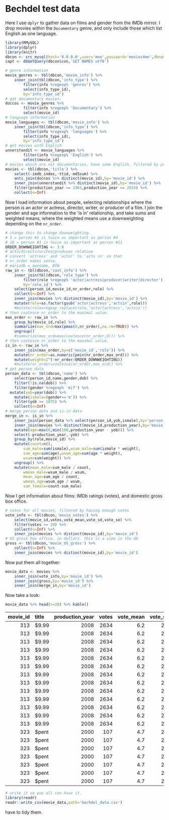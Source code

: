 

# Bechdel test data

Here I use `dplyr` to gather data on films and gender from the IMDb mirror.
I drop movies within the `Documentary` genre, and only include those
which list English as one language.


```r
library(RMySQL)
library(dplyr)
library(knitr)
dbcon <- src_mysql(host='0.0.0.0',user='moe',password='movies4me',dbname='IMDB',port=23306)
capt <- dbGetQuery(dbcon$con,'SET NAMES utf8')

# genre information
movie_genres <- tbl(dbcon,'movie_info') %>%
	inner_join(tbl(dbcon,'info_type') %>% 
		filter(info %regexp% 'genres') %>%
		select(info_type_id),
		by='info_type_id') 
# get documentary movies;
doccos <- movie_genres %>% 
		filter(info %regexp% 'Documentary') %>%
		select(movie_id)
# language information
movie_languages <- tbl(dbcon,'movie_info') %>%
	inner_join(tbl(dbcon,'info_type') %>% 
		filter(info %regexp% 'languages') %>%
		select(info_type_id),
		by='info_type_id') 
# get movies with English
unnerstandit <- movie_languages %>% 
		filter(info %regexp% 'English') %>%
		select(movie_id)
# movies which are not documentaries, have some English, filtered by production year
movies <- tbl(dbcon,'title') %>%
	select(-imdb_index,-ttid,-md5sum) %>%
	anti_join(doccos %>% distinct(movie_id),by='movie_id') %>%
	inner_join(unnerstandit %>% distinct(movie_id),by='movie_id') %>%
	filter(production_year >= 1965,production_year <= 2015) %>%
	collect(n=Inf) 
```

Now I load information about people, selecting relationships where the person
is an actor or actress, director, writer, or producer of a film. I join the
gender and age information to the 'is in' relationship, and take sums
and weighted means, where the weighted means use a downweighting depending
on the `nr_order`.


```r
# change this to change downweighting.
# 3 = person #1 is twice as important as person #4
# 10 = person #1 is twice as important as person #11
ORDER_DOWNWEIGHTING <- 3.0
# acts/directs/writes/produces relation
# convert 'actress' and 'actor' to 'acts in' so that
# nr_order makes sense. 
# mariadb = awesome, BTW
raw_in <- tbl(dbcon,'cast_info') %>%
	inner_join(tbl(dbcon,'role_type') %>% 
		filter(role %regexp% 'actor|actress|producer|writer|director'),
		by='role_id') %>%
	select(person_id,movie_id,nr_order,role) %>%
	collect(n=Inf) %>%
	inner_join(movies %>% distinct(movie_id),by='movie_id') %>%
	mutate(role=as.factor(gsub('actor|actress','actsin',role)))
	#mutate(role=regexp_replace(role,'actor|actress','actsin')) 
# then coalesce nr_order to the maximal value.
max_order <- raw_in %>%
	group_by(movie_id,role) %>% 
	summarize(max_ord=max(pmax(0,nr_order),na.rm=TRUE)) %>%
	ungroup() 
	#summarize(max_ord=max(coalesce(nr_order,0))) %>%
# then coalesce nr_order to the maximal value.
is_in <- raw_in %>%
	inner_join(max_order,by=c('movie_id','role')) %>%
	mutate(nr_order=as.numeric(pmin(nr_order,max_ord))) %>%
	mutate(weight=2^(-nr_order/ORDER_DOWNWEIGHTING)) 
	#mutate(nr_order=coalesce(nr_order,max_ord)) %>%
# get person data
person_data <- tbl(dbcon,'name') %>%
	select(person_id,name,gender,dob) %>%
	filter(!is.na(dob)) %>%
	filter(gender %regexp% 'm|f') %>%
  mutate(yob=year(dob)) %>%
	mutate(ismale=(gender=='m')) %>%
	filter(yob >= 1875) %>%
	collect(n=Inf) 
# merge person data and is-in data
merge_in <- is_in %>% 
	inner_join(person_data %>% select(person_id,yob,ismale),by='person_id') %>%
	inner_join(movies %>% distinct(movie_id,production_year),by='movie_id') %>%
	mutate(age=max(0,min(100,production_year - yob))) %>%
	select(-production_year,-yob) %>%
	group_by(role,movie_id) %>%
	mutate(count=n(),
		sum_male=sum(ismale),wsum_male=sum(ismale * weight),
		sum_age=sum(age),wsum_age=sum(age * weight),
		wsum=sum(weight)) %>%
	ungroup() %>%
	mutate(mean_male=sum_male / count,
		wmean_male=wsum_male / wsum,
		mean_age=sum_age / count,
		wmean_age=wsum_age / wsum,
		sum_female=count-sum_male) 
```

Now I get information about films: IMDb ratings (votes), and domestic gross box office.


```r
# votes for all movies, filtered by having enough votes
vote_info <- tbl(dbcon,'movie_votes') %>% 
	select(movie_id,votes,vote_mean,vote_sd,vote_se) %>%
	filter(votes >= 20) %>%
	collect(n=Inf) %>%
	inner_join(movies %>% distinct(movie_id),by='movie_id') 
# US gross box office, in dollars. this is a view in the db
gross <- tbl(dbcon,'movie_US_gross') %>% 
	collect(n=Inf) %>%
	inner_join(movies %>% distinct(movie_id),by='movie_id') 
```

Now put them all together:

```r
movie_data <- movies %>%
	inner_join(vote_info,by='movie_id') %>%
	inner_join(gross,by='movie_id') %>%
	inner_join(merge_in,by='movie_id') 
```

Now take a look:


```r
movie_data %>% head(n=20) %>% kable()
```



| movie_id|title | production_year| votes| vote_mean| vote_sd| vote_se| gross_dollars|last_report_date | person_id| nr_order|role   | max_ord| weight| ismale| age| count| sum_male| wsum_male| sum_age| wsum_age| wsum| mean_male| wmean_male| mean_age| wmean_age| sum_female|
|--------:|:-----|---------------:|-----:|---------:|-------:|-------:|-------------:|:----------------|---------:|--------:|:------|-------:|------:|------:|---:|-----:|--------:|---------:|-------:|--------:|----:|---------:|----------:|--------:|---------:|----------:|
|      313|$9.99 |            2008|  2634|       6.2|     2.3|    0.05|         52107|2010-01-17       |    194917|       11|actsin |      21|   0.08|      1|   0|    11|        9|       2.5|       0|        0|    3|      0.82|       0.86|        0|         0|          2|
|      313|$9.99 |            2008|  2634|       6.2|     2.3|    0.05|         52107|2010-01-17       |    194917|       11|actsin |      21|   0.08|      1|   0|    11|        9|       2.5|       0|        0|    3|      0.82|       0.86|        0|         0|          2|
|      313|$9.99 |            2008|  2634|       6.2|     2.3|    0.05|         52107|2010-01-17       |    280734|       14|actsin |      21|   0.04|      1|   0|    11|        9|       2.5|       0|        0|    3|      0.82|       0.86|        0|         0|          2|
|      313|$9.99 |            2008|  2634|       6.2|     2.3|    0.05|         52107|2010-01-17       |    595022|        5|actsin |      21|   0.31|      1|   0|    11|        9|       2.5|       0|        0|    3|      0.82|       0.86|        0|         0|          2|
|      313|$9.99 |            2008|  2634|       6.2|     2.3|    0.05|         52107|2010-01-17       |   1187183|        2|actsin |      21|   0.63|      1|   0|    11|        9|       2.5|       0|        0|    3|      0.82|       0.86|        0|         0|          2|
|      313|$9.99 |            2008|  2634|       6.2|     2.3|    0.05|         52107|2010-01-17       |   1406077|        7|actsin |      21|   0.20|      1|   0|    11|        9|       2.5|       0|        0|    3|      0.82|       0.86|        0|         0|          2|
|      313|$9.99 |            2008|  2634|       6.2|     2.3|    0.05|         52107|2010-01-17       |   1595123|        4|actsin |      21|   0.40|      1|   0|    11|        9|       2.5|       0|        0|    3|      0.82|       0.86|        0|         0|          2|
|      313|$9.99 |            2008|  2634|       6.2|     2.3|    0.05|         52107|2010-01-17       |   1653154|       19|actsin |      21|   0.01|      1|   0|    11|        9|       2.5|       0|        0|    3|      0.82|       0.86|        0|         0|          2|
|      313|$9.99 |            2008|  2634|       6.2|     2.3|    0.05|         52107|2010-01-17       |   1840150|        1|actsin |      21|   0.79|      1|   0|    11|        9|       2.5|       0|        0|    3|      0.82|       0.86|        0|         0|          2|
|      313|$9.99 |            2008|  2634|       6.2|     2.3|    0.05|         52107|2010-01-17       |   2955050|        6|actsin |      21|   0.25|      0|   0|    11|        9|       2.5|       0|        0|    3|      0.82|       0.86|        0|         0|          2|
|      313|$9.99 |            2008|  2634|       6.2|     2.3|    0.05|         52107|2010-01-17       |   3606591|        8|actsin |      21|   0.16|      0|   0|    11|        9|       2.5|       0|        0|    3|      0.82|       0.86|        0|         0|          2|
|      313|$9.99 |            2008|  2634|       6.2|     2.3|    0.05|         52107|2010-01-17       |   1092814|       NA|writer |    -Inf|     NA|      1|   0|     2|        2|        NA|       0|       NA|   NA|      1.00|         NA|        0|        NA|          0|
|      313|$9.99 |            2008|  2634|       6.2|     2.3|    0.05|         52107|2010-01-17       |   1092814|       NA|writer |    -Inf|     NA|      1|   0|     2|        2|        NA|       0|       NA|   NA|      1.00|         NA|        0|        NA|          0|
|      323|$pent |            2000|   107|       4.7|     2.5|    0.24|          9287|2016-08-02       |     83999|        6|actsin |      23|   0.25|      1|   0|    16|       11|        NA|       0|       NA|   NA|      0.69|         NA|        0|        NA|          5|
|      323|$pent |            2000|   107|       4.7|     2.5|    0.24|          9287|2016-08-02       |    208620|       NA|actsin |      23|     NA|      1|   0|    16|       11|        NA|       0|       NA|   NA|      0.69|         NA|        0|        NA|          5|
|      323|$pent |            2000|   107|       4.7|     2.5|    0.24|          9287|2016-08-02       |    346335|       16|actsin |      23|   0.02|      1|   0|    16|       11|        NA|       0|       NA|   NA|      0.69|         NA|        0|        NA|          5|
|      323|$pent |            2000|   107|       4.7|     2.5|    0.24|          9287|2016-08-02       |    346376|        8|actsin |      23|   0.16|      1|   0|    16|       11|        NA|       0|       NA|   NA|      0.69|         NA|        0|        NA|          5|
|      323|$pent |            2000|   107|       4.7|     2.5|    0.24|          9287|2016-08-02       |   1232394|        3|actsin |      23|   0.50|      1|   0|    16|       11|        NA|       0|       NA|   NA|      0.69|         NA|        0|        NA|          5|
|      323|$pent |            2000|   107|       4.7|     2.5|    0.24|          9287|2016-08-02       |   1258453|        1|actsin |      23|   0.79|      1|   0|    16|       11|        NA|       0|       NA|   NA|      0.69|         NA|        0|        NA|          5|
|      323|$pent |            2000|   107|       4.7|     2.5|    0.24|          9287|2016-08-02       |   1469036|       20|actsin |      23|   0.01|      1|   0|    16|       11|        NA|       0|       NA|   NA|      0.69|         NA|        0|        NA|          5|

```r
# write it so you all can have it.
library(readr)
readr::write_csv(movie_data,path='bechdel_data.csv')
```

have to tidy them.
